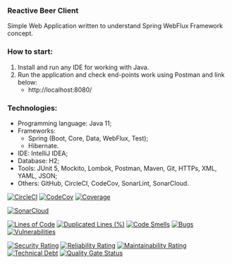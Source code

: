 ### Reactive Beer Client
Simple Web Application written to understand Spring WebFlux Framework concept.
 


### How to start:
1. Install and run any IDE for working with Java.
2. Run the application and check end-points work using Postman and link below:
   - http://localhost:8080/



### Technologies:
- Programming language: Java 11;
- Frameworks:
  - Spring (Boot, Core, Data, WebFlux, Test);
  - Hibernate.
- IDE: IntelliJ IDEA;
- Database: H2;
- Tools: JUnit 5, Mockito, Lombok, Postman, Maven, Git, HTTPs, XML, YAML, JSON;
- Others: GitHub, CircleCI, CodeCov, SonarLint, SonarCloud.

[![CircleCI](https://circleci.com/gh/Crazy-pro/reactive-beer-client.svg?style=svg)](https://app.circleci.com/gh/Crazy-pro/reactive-beer-client)
[![CodeCov](https://codecov.io/gh/Crazy-pro/reactive-beer-client/branch/master/graph/badge.svg)](https://codecov.io/gh/Crazy-pro/reactive-beer-client)
[![Coverage](https://sonarcloud.io/api/project_badges/measure?project=Crazy-pro_reactive-beer-client&metric=coverage)](https://sonarcloud.io/summary/new_code?id=Crazy-pro_reactive-beer-client)

[![SonarCloud](https://sonarcloud.io/images/project_badges/sonarcloud-black.svg)](https://sonarcloud.io/summary/new_code?id=Crazy-pro_reactive-beer-client)

[![Lines of Code](https://sonarcloud.io/api/project_badges/measure?project=Crazy-pro_reactive-beer-client&metric=ncloc)](https://sonarcloud.io/summary/new_code?id=Crazy-pro_reactive-beer-client)
[![Duplicated Lines (%)](https://sonarcloud.io/api/project_badges/measure?project=Crazy-pro_reactive-beer-client&metric=duplicated_lines_density)](https://sonarcloud.io/summary/new_code?id=Crazy-pro_reactive-beer-client)
[![Code Smells](https://sonarcloud.io/api/project_badges/measure?project=Crazy-pro_reactive-beer-client&metric=code_smells)](https://sonarcloud.io/summary/new_code?id=Crazy-pro_reactive-beer-client)
[![Bugs](https://sonarcloud.io/api/project_badges/measure?project=Crazy-pro_reactive-beer-client&metric=bugs)](https://sonarcloud.io/summary/new_code?id=Crazy-pro_reactive-beer-client)
[![Vulnerabilities](https://sonarcloud.io/api/project_badges/measure?project=Crazy-pro_reactive-beer-client&metric=vulnerabilities)](https://sonarcloud.io/summary/new_code?id=Crazy-pro_reactive-beer-client)

[![Security Rating](https://sonarcloud.io/api/project_badges/measure?project=Crazy-pro_reactive-beer-client&metric=security_rating)](https://sonarcloud.io/summary/new_code?id=Crazy-pro_reactive-beer-client)
[![Reliability Rating](https://sonarcloud.io/api/project_badges/measure?project=Crazy-pro_reactive-beer-client&metric=reliability_rating)](https://sonarcloud.io/summary/new_code?id=Crazy-pro_reactive-beer-client)
[![Maintainability Rating](https://sonarcloud.io/api/project_badges/measure?project=Crazy-pro_reactive-beer-client&metric=sqale_rating)](https://sonarcloud.io/summary/new_code?id=Crazy-pro_reactive-beer-client)
[![Technical Debt](https://sonarcloud.io/api/project_badges/measure?project=Crazy-pro_reactive-beer-client&metric=sqale_index)](https://sonarcloud.io/summary/new_code?id=Crazy-pro_reactive-beer-client)
[![Quality Gate Status](https://sonarcloud.io/api/project_badges/measure?project=Crazy-pro_reactive-beer-client&metric=alert_status)](https://sonarcloud.io/summary/new_code?id=Crazy-pro_reactive-beer-client)
